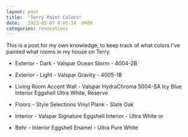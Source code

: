 ```yaml
---
layout: post
title:  "Terry Paint Colors"
date:   2023-05-07 8:05:14 -0400
categories: renovations
---
```


This is a post for my own knowledge, to keep track of what colors I've painted what rooms in my house on Terry.

* Exterior - Dark - Valspar Ocean Storm - 4004-2B

* Exterior - Light - Valspar Gravity - 4005-1B

* Living Room Accent Wall - Valspar HydraChroma 5004-SA Icy Blue Interior Eggshell Ultra White, Reserve

* Floors - Style Selections Vinyl Plank - Slate Oak

* Interior - Valspar Signature Eggshell Interior - Ultra White
or 
* Behr - Interior Eggshell Enamel - Ultra Pure White 